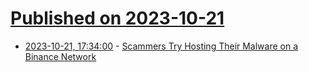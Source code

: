 # [Published on 2023-10-21](index.md)

* [2023-10-21, 17:34:00](https://yro.slashdot.org/story/23/10/21/053230/scammers-try-hosting-their-malware-on-a-binance-network?utm_source=rss1.0mainlinkanon&utm_medium=feed) - [Scammers Try Hosting Their Malware on a Binance Network](https://yro.slashdot.org/story/23/10/21/053230/scammers-try-hosting-their-malware-on-a-binance-network?utm_source=rss1.0mainlinkanon&utm_medium=feed)
